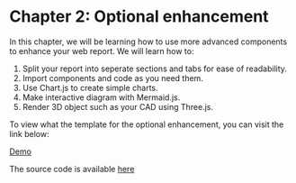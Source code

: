 # Chapter 2: Optional enhancement

In this chapter, we will be learning how to use more advanced components to enhance your web report. We will learn how to:

1. Split your report into seperate sections and tabs for ease of readability.
2. Import components and code as you need them.
3. Use Chart.js to create simple charts.
4. Make interactive diagram with Mermaid.js.
5. Render 3D object such as your CAD using Three.js.

To view what the template for the optional enhancement, you can visit the link below:

[Demo](https://edic-nus.github.io/advanced/)

The source code is available [here](https://github.com/edic-nus/advanced)
